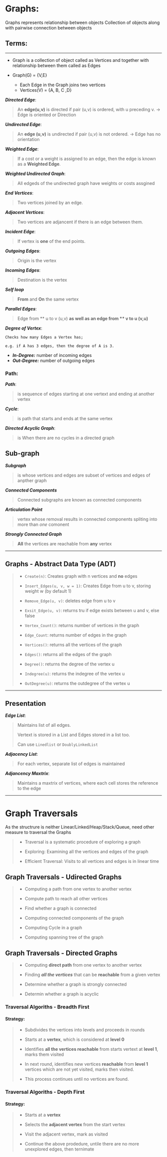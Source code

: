 ﻿# Graphs:

Graphs represents relationship between objects
Collection of objects along with pairwise connection between objects


## Terms:
***

- Graph is a collection of object called as Vertices and together with relationship between them called as Edges	

- Graph(G) = {V,E}
	- Each Edge in the Graph joins two vertices
	- Vertices(V) = {A, B, C ,D}


***Directed Edge***:

> An **edge(u,v)** is directed if pair (u,v) is ordered, with u preceding v.
> -> Edge is oriented or Direction


***Undirected Edge***: 

> An **edge (u,v)** is undirected if pair (u,v) is not ordered. 
> -> Edge has no orientation

***Weighted Edge***: 

> If a cost or a weight is assigned to an edge, then the edge is known as a **Weighted Edge**. 

***Weighted Undirected Graph***: 

> All edgeds of the undirected graph have weights or costs assgined

***End Vertices***: 

> Two vertices joined by an edge.

***Adjacent Vertices***:  

> Two vertices are adjancent if there is an edge between them.

***Incident Edge***: 

> If vertex is **one** of the end points. 

***Outgoing Edges***: 

> Origin is the vertex

***Incoming Edges***:

> Destination is the vertex

***Self loop***

> **From** and **On** the same vertex

***Parallel Edges***:

> Edge from ** u to v (u,v) **as well as an edge from ** v to u (v,u)**

***Degree of Vertex***:

	Checks how many Edges a Vertex has;	
	
	e.g. if A has 3 edges, then the degree of A is 3.

 - ***In-Degree:*** number of incoming edges
 - ***Out-Degree:*** number of outgoing edges

### Path:
***Path***:
> is sequence of edges starting at one vertext and ending at another vertex

***Cycle***:
> is path that starts and ends at the same vertex

***Directed Acyclic Graph***:
> is When there are no cycles in a directed graph

## Sub-graph
 ***Subgraph***
> is whose vertices and edges are subset of vertices and edges of anpther graph

***Connected Components***
> Connected subgraphs are known as connected components

***Articulation Point***
> vertex whose removal results in connected components spliting into more than *one* comonent

***Strongly Connected Graph***
> **All** the vertices are reachable from **any** vertex

***

## Graphs - Abstract Data Type (ADT)

> - `Create(n)`: Creates graph with n vertices and **no** edges
>
>- `Insert_Edges(u, v, w = 1)`: Creates Edge from u to v, storing weight w (by default 1)
>
>- `Remove_Edge(u, v)`: deletes edge from u to v
>
>- `Exsit_Edge(u, v)`: returns tru if edge exists between u and v, else false
>
>- `Vertex_Count()`: returns number of vertices in the graph
>	
>- `Edge_Count`: returns number of edges in the graph
>	
>- `Vertices()`: returns all the vertices of the graph
>	
>- `Edges()`: returns all the edges of the graph
>	
>- `Degree()`: returns the degree of the vertex u
>	
>- `Indegree(u)`: returns the indegree of the vertex u
>	
>- `OutDegree(u)`: returns the outdegree of the vertex u
***

## Presentation

***Edge List***:
> Maintains list of all edges.
>
> Vertext is stored in a List and Edges stored in a list too. 
>
> Can use `Linedlist` or `DoublyLinkedList`


***Adjacency List***:
>For each vertex, separate list of edges is maintained

***Adjancency Maxtrix***:
> Maintains a maxtrix of vertices, where each cell stores the reference to the edge
***

# Graph Traversals

As the structrure is neither Linear/Linked/Heap/Stack/Queue, need other measure to traversal the Graphs

> - Traversal is a systematic procedure of exploring a graph
>
> - Exploring: Examining all the vertices and edges of the graph
>
> - Efficient Traversal: Visits to all vertices and edges is in linear time
	

## Graph Traversals - Udirected Graphs

> - Computing a path from one vertex to another vertex
>
> - Compute path to reach all other vertices
>
> - Find whether a graph is connected 
>
> - Computing connected components of the graph
>
> - Computing Cycle in a graph
>
> - Computing spanning tree of the graph
	

## Graph Traversals - Directed Graphs

> - Computing **direct path** from one vertex to another vertex
>
> - Finding ***all the vertices*** that can be **reachable** from a given vertex
>
> - Determine whether a graph is strongly connected
>
> - Determin whether a graph is acyclic


### Traversal Algoriths - **Breadth First**

#### Strategy:

> - Subdivides the vertices into levels and proceeds in rounds
>
> - Starts at a **vertex**, which is considered at **level 0**
>
> - Identifies **all the vertices reachable** from starts vertext at **level 1**, marks them visited
>
> - In next round, identifies new vertices **reachable** from **level 1** vertices which are not yet visited, marks then visited.
>
> - This process continues until no vertices are found.

### Traversal Algoriths - **Depth First**

#### Strategy:

> - Starts at a **vertex**
>
> - Selects the **adjacent vertex** from the start vertex
>
> - Visit the adjacent vertex, mark as visited
>
> - Continue the above prodedure, untile there are no more unexplored edges, then ternimate